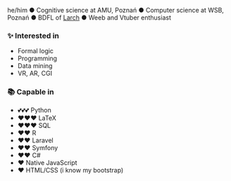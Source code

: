 he/him ● Cognitive science at AMU, Poznań ● Computer science at WSB, Poznań ● BDFL of [Larch](https://github.com/Larch-Team/Larch) ● Weeb and Vtuber enthusiast

### ✨ Interested in

  - Formal logic
  - Programming
  - Data mining
  - VR, AR, CGI

### 📚 Capable in

  - 💕💕💕 Python
  - ❤❤❤ LaTeX
  - ❤❤❤ SQL 
  - ❤❤ R
  - ❤❤ Laravel
  - ❤❤ Symfony
  - ❤❤ C# 
  - ❤ Native JavaScript
  - ❤ HTML/CSS (i know my bootstrap)

<!--
**PogromcaPapai/PogromcaPapai** is a ✨ _special_ ✨ repository because its `README.md` (this file) appears on your GitHub profile.
-->
